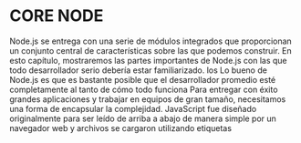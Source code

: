 # CORE NODE

Node.js se entrega con una serie de módulos integrados que proporcionan un conjunto central de características sobre las 
que podemos construir. En esto
capítulo, mostraremos las partes importantes de Node.js con las que todo desarrollador serio debería estar familiarizado. los
Lo bueno de Node.js es que es bastante posible que el desarrollador promedio esté completamente al tanto de cómo
todo funciona
Para entregar con éxito grandes aplicaciones y trabajar en equipos de gran tamaño, necesitamos una forma de encapsular la 
complejidad.
JavaScript fue diseñado originalmente para ser leído de arriba a abajo de manera simple por un navegador web y archivos
se cargaron utilizando etiquetas <script>. Como las aplicaciones más grandes y más grandes se han escrito en JavaScript, 
dos módulos
Se han desarrollado sistemas (AMD y CommonJS). Hacen el código más manejable y reutilizable. Dos patrones
existe porque el navegador y el servidor ofrecen diferentes desafíos en términos de latencia de carga del módulo 
(solicitudes de red)
sistema de archivos vs. En este capítulo, analizaremos estos patrones y mostraremos cómo reutilizar el código Node.js 
en el navegador.
Una nota sobre los ejemplos de código en este y en todos los demás capítulos que usan varios archivos es que la entrada principal
El punto del ejemplo a menudo se llama app.js siguiendo una convención de la comunidad Node.js. Así que deberías poder ejecutar un
muestra como nodo app.js.